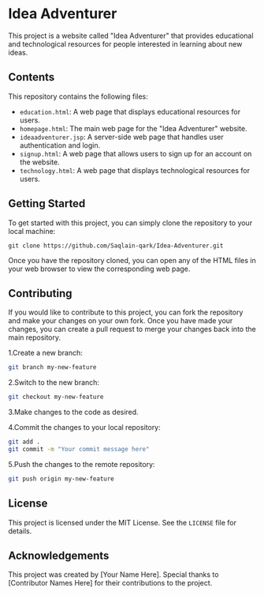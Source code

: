 # Idea Adventurer

This project is a website called "Idea Adventurer" that provides educational and technological resources for people interested in learning about new ideas.

## Contents

This repository contains the following files:

- `education.html`: A web page that displays educational resources for users.
- `homepage.html`: The main web page for the "Idea Adventurer" website.
- `ideaadventurer.jsp`: A server-side web page that handles user authentication and login.
- `signup.html`: A web page that allows users to sign up for an account on the website.
- `technology.html`: A web page that displays technological resources for users.

## Getting Started

To get started with this project, you can simply clone the repository to your local machine:

```
git clone https://github.com/Saqlain-qark/Idea-Adventurer.git
```

Once you have the repository cloned, you can open any of the HTML files in your web browser to view the corresponding web page.

## Contributing

If you would like to contribute to this project, you can fork the repository and make your changes on your own fork. Once you have made your changes, you can create a pull request to merge your changes back into the main repository.

1.Create a new branch: 
```bash 
git branch my-new-feature
```

2.Switch to the new branch: 
```bash 
git checkout my-new-feature
```

3.Make changes to the code as desired.

4.Commit the changes to your local repository: 
```bash 
git add .
git commit -m "Your commit message here"
```

5.Push the changes to the remote repository: 
```bash 
git push origin my-new-feature
```


## License

This project is licensed under the MIT License. See the `LICENSE` file for details.

## Acknowledgements

This project was created by [Your Name Here]. Special thanks to [Contributor Names Here] for their contributions to the project.
